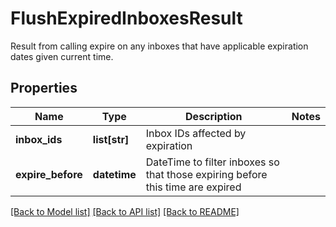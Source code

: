 # FlushExpiredInboxesResult

Result from calling expire on any inboxes that have applicable expiration dates given current time.
## Properties
Name | Type | Description | Notes
------------ | ------------- | ------------- | -------------
**inbox_ids** | **list[str]** | Inbox IDs affected by expiration | 
**expire_before** | **datetime** | DateTime to filter inboxes so that those expiring before this time are expired | 

[[Back to Model list]](../README#documentation-for-models) [[Back to API list]](../README#documentation-for-api-endpoints) [[Back to README]](../README)


